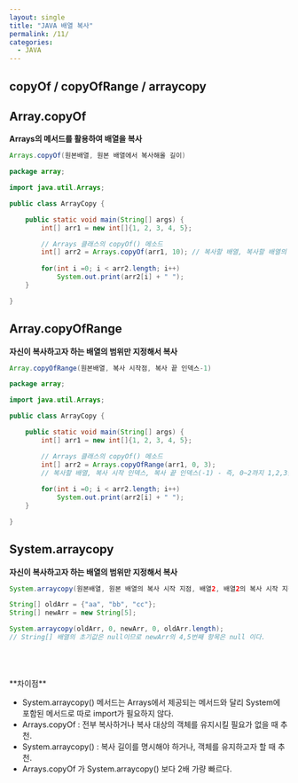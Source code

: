 ```yaml
---
layout: single
title: "JAVA 배열 복사"
permalink: /11/
categories:
  - JAVA
---
```


## copyOf / copyOfRange / arraycopy

## Array.copyOf

**Arrays의 메서드를 활용하여 배열을 복사**

```java
Arrays.copyOf(원본배열, 원본 배열에서 복사해올 길이)
```

```java
package array;

import java.util.Arrays;

public class ArrayCopy {

	public static void main(String[] args) {
		int[] arr1 = new int[]{1, 2, 3, 4, 5};

		// Arrays 클래스의 copyOf() 메소드
		int[] arr2 = Arrays.copyOf(arr1, 10); // 복사할 배열, 복사할 배열의 크기
		
		for(int i =0; i < arr2.length; i++) 
			System.out.print(arr2[i] + " ");
	}

}
```

## Array.copyOfRange

**자신이 복사하고자 하는 배열의 범위만 지정해서 복사**

```java
Array.copyOfRange(원본배열, 복사 시작점, 복사 끝 인덱스-1)
```

```java
package array;

import java.util.Arrays;

public class ArrayCopy {

	public static void main(String[] args) {
		int[] arr1 = new int[]{1, 2, 3, 4, 5};

		// Arrays 클래스의 copyOf() 메소드
		int[] arr2 = Arrays.copyOfRange(arr1, 0, 3); 
		// 복사할 배열, 복사 시작 인덱스, 복사 끝 인덱스(-1) - 즉, 0~2까지 1,2,3을 복사
		
		for(int i =0; i < arr2.length; i++) 
			System.out.print(arr2[i] + " ");
	}

}
```

## System.arraycopy

**자신이 복사하고자 하는 배열의 범위만 지정해서 복사**

```java
System.arraycopy(원본배열, 원본 배열의 복사 시작 지점, 배열2, 배열2의 복사 시작 지점, 복사 길이)
```

```java
String[] oldArr = {"aa", "bb", "cc"};
String[] newArr = new String[5];

System.arraycopy(oldArr, 0, newArr, 0, oldArr.length);
// String[] 배열의 초기값은 null이므로 newArr의 4,5번째 항목은 null 이다.
```
<br>
<br>
<br>
**차이점**

- System.arraycopy() 메서드는 Arrays에서 제공되는 메서드와 달리 System에 포함된 메서드로 따로  import가 필요하지 않다.
- Arrays.copyOf : 전부 복사하거나 복사 대상의 객체를 유지시킬 필요가 없을 때 추천.
- System.arraycopy() : 복사 길이를 명시해야 하거나, 객체를 유지하고자 할 때 추천.
- Arrays.copyOf 가 System.arraycopy() 보다 2배 가량 빠르다.
